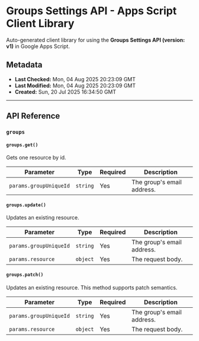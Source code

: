 # Groups Settings API - Apps Script Client Library

Auto-generated client library for using the **Groups Settings API (version: v1)** in Google Apps Script.

## Metadata

- **Last Checked:** Mon, 04 Aug 2025 20:23:09 GMT
- **Last Modified:** Mon, 04 Aug 2025 20:23:09 GMT
- **Created:** Sun, 20 Jul 2025 16:34:50 GMT



---

## API Reference

### `groups`

#### `groups.get()`

Gets one resource by id.

| Parameter | Type | Required | Description |
|---|---|---|---|
| `params.groupUniqueId` | `string` | Yes | The group's email address. |

#### `groups.update()`

Updates an existing resource.

| Parameter | Type | Required | Description |
|---|---|---|---|
| `params.groupUniqueId` | `string` | Yes | The group's email address. |
| `params.resource` | `object` | Yes | The request body. |

#### `groups.patch()`

Updates an existing resource. This method supports patch semantics.

| Parameter | Type | Required | Description |
|---|---|---|---|
| `params.groupUniqueId` | `string` | Yes | The group's email address. |
| `params.resource` | `object` | Yes | The request body. |